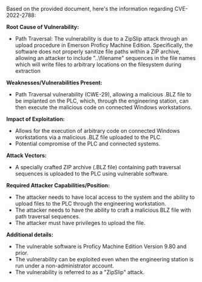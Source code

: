 Based on the provided document, here's the information regarding CVE-2022-2788:

**Root Cause of Vulnerability:**
*   Path Traversal: The vulnerability is due to a ZipSlip attack through an upload procedure in Emerson Proficy Machine Edition. Specifically, the software does not properly sanitize file paths within a ZIP archive, allowing an attacker to include "..\filename" sequences in the file names which will write files to arbitrary locations on the filesystem during extraction

**Weaknesses/Vulnerabilities Present:**
*   Path Traversal vulnerability (CWE-29), allowing a malicious .BLZ file to be implanted on the PLC, which, through the engineering station, can then execute the malicious code on connected Windows workstations.

**Impact of Exploitation:**
*   Allows for the execution of arbitrary code on connected Windows workstations via a malicious .BLZ file uploaded to the PLC.
*   Potential compromise of the PLC and connected systems.

**Attack Vectors:**
*   A specially crafted ZIP archive (.BLZ file) containing path traversal sequences is uploaded to the PLC using vulnerable software.

**Required Attacker Capabilities/Position:**
*   The attacker needs to have local access to the system and the ability to upload files to the PLC through the engineering workstation.
*   The attacker needs to have the ability to craft a malicious BLZ file with path traversal sequences.
* The attacker must have privileges to upload the file.

**Additional details:**
* The vulnerable software is Proficy Machine Edition Version 9.80 and prior.
* The vulnerability can be exploited even when the engineering station is run under a non-administrator account.
*  The vulnerability is referred to as a "ZipSlip" attack.